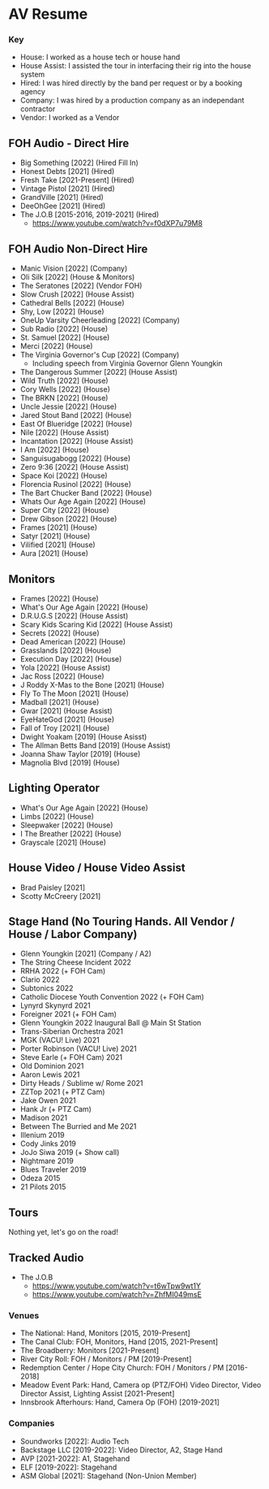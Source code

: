 # AV Resume

### Key
 
 - House: I worked as a house tech or house hand
 - House Assist: I assisted the tour in interfacing their rig into the house system
 - Hired: I was hired directly by the band per request or by a booking agency
 - Company: I was hired by a production company as an independant contractor
 - Vendor: I worked as a Vendor


## FOH Audio - Direct Hire
 - Big Something [2022] (Hired Fill In)
 - Honest Debts [2021] (Hired)
 - Fresh Take [2021-Present] (Hired)
 - Vintage Pistol [2021] (Hired)
 - GrandVille [2021] (Hired)
 - DeeOhGee [2021] (Hired)
 - The J.O.B [2015-2016, 2019-2021] (Hired)
   - https://www.youtube.com/watch?v=f0dXP7u79M8

## FOH Audio Non-Direct Hire
 - Manic Vision [2022] (Company)
 - Oli Silk [2022] (House & Monitors)
 - The Seratones [2022] (Vendor FOH)
 - Slow Crush [2022] (House Assist)
 - Cathedral Bells [2022] (House)
 - Shy, Low [2022] (House)
 - OneUp Varsity Cheerleading [2022] (Company)
 - Sub Radio [2022] (House)
 - St. Samuel [2022] (House)
 - Merci [2022] (House)
 - The Virginia Governor's Cup [2022] (Company)
   - Including speech from Virginia Governor Glenn Youngkin
 - The Dangerous Summer [2022] (House Assist)
 - Wild Truth [2022] (House)
 - Cory Wells [2022] (House)
 - The BRKN [2022] (House)
 - Uncle Jessie [2022] (House)
 - Jared Stout Band [2022] (House)
 - East Of Blueridge [2022] (House)
 - Nile [2022] (House Assist)
 - Incantation [2022] (House Assist)
 - I Am [2022] (House) 
 - Sanguisugabogg [2022] (House)
 - Zero 9:36 [2022] (House Assist)
 - Space Koi [2022] (House)
 - Florencia Rusinol [2022] (House)
 - The Bart Chucker Band [2022] (House)
 - Whats Our Age Again [2022] (House)
 - Super City [2022] (House)
 - Drew Gibson [2022] (House)
 - Frames [2021] (House)
 - Satyr [2021] (House)
 - Vilified [2021] (House)
 - Aura [2021] (House)

## Monitors
 - Frames [2022] (House)
 - What's Our Age Again [2022] (House)
 - D.R.U.G.S [2022] (House Assist)
 - Scary Kids Scaring Kid [2022] (House Assist)
 - Secrets [2022] (House)
 - Dead American [2022] (House)
 - Grasslands [2022] (House)
 - Execution Day [2022] (House)
 - Yola [2022] (House Assist)
 - Jac Ross [2022] (House)
 - J Roddy X-Mas to the Bone [2021] (House)
 - Fly To The Moon [2021] (House)
 - Madball [2021] (House)
 - Gwar [2021] (House Assist)
 - EyeHateGod [2021] (House)
 - Fall of Troy [2021] (House)
 - Dwight Yoakam [2019] (House Asisst)
 - The Allman Betts Band [2019] (House Assist)
 - Joanna Shaw Taylor [2019] (House)
 - Magnolia Blvd [2019] (House)
 
## Lighting Operator
  - What's Our Age Again [2022] (House)
  - Limbs [2022] (House)
  - Sleepwaker [2022] (House)
  - I The Breather [2022] (House)
  - Grayscale [2021] (House)

## House Video / House Video Assist
 - Brad Paisley [2021]
 - Scotty McCreery [2021]

## Stage Hand (No Touring Hands.  All Vendor / House / Labor Company)
 - Glenn Youngkin [2021] (Company / A2)
 - The String Cheese Incident 2022
 - RRHA 2022 (+ FOH Cam)
 - Clario 2022
 - Subtonics 2022
 - Catholic Diocese Youth Convention 2022 (+ FOH Cam)
 - Lynyrd Skynyrd 2021
 - Foreigner 2021 (+ FOH Cam)
 - Glenn Youngkin 2022 Inaugural Ball @ Main St Station
 - Trans-Siberian Orchestra 2021
 - MGK (VACU! Live) 2021
 - Porter Robinson (VACU! Live) 2021
 - Steve Earle (+ FOH Cam) 2021
 - Old Dominion 2021
 - Aaron Lewis 2021
 - Dirty Heads / Sublime w/ Rome 2021
 - ZZTop 2021 (+ PTZ Cam)
 - Jake Owen 2021
 - Hank Jr (+ PTZ Cam)
 - Madison 2021
 - Between The Burried and Me 2021
 - Illenium 2019
 - Cody Jinks 2019
 - JoJo Siwa 2019 (+ Show call)
 - Nightmare 2019
 - Blues Traveler 2019
 - Odeza 2015
 - 21 Pilots 2015

## Tours

Nothing yet, let's go on the road!

## Tracked Audio
  - The J.O.B
    - https://www.youtube.com/watch?v=t6wTpw9wt1Y
    - https://www.youtube.com/watch?v=ZhfMI049msE

### Venues

  - The National: Hand, Monitors [2015, 2019-Present]
  - The Canal Club: FOH, Monitors, Hand [2015, 2021-Present]
  - The Broadberry: Monitors [2021-Present]
  - River City Roll: FOH / Monitors / PM [2019-Present]
  - Redemption Center / Hope City Church: FOH / Monitors / PM [2016-2018] 
  - Meadow Event Park: Hand, Camera op (PTZ/FOH) Video Director, Video Director Assist, Lighting Assist [2021-Present]
  - Innsbrook Afterhours: Hand, Camera Op (FOH) [2019-2021]

### Companies

  - Soundworks [2022]: Audio Tech
  - Backstage LLC [2019-2022]: Video Director, A2, Stage Hand
  - AVP [2021-2022]: A1, Stagehand
  - ELF [2019-2022]: Stagehand
  - ASM Global [2021]: Stagehand (Non-Union Member)
